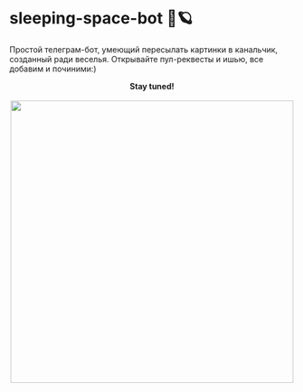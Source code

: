 # sleeping-space-bot 🚀🪐
Простой телеграм-бот, умеющий пересылать картинки в канальчик, созданный ради веселья. Открывайте пул-реквесты и ишью, все добавим и починими:)  
<p align="center">
<b> Stay tuned! </b>
<br>
<br>
<img width="500" src="https://user-images.githubusercontent.com/48176611/206869124-ffa3e78e-16c2-4866-bee0-581d002b382f.png">

</p>

